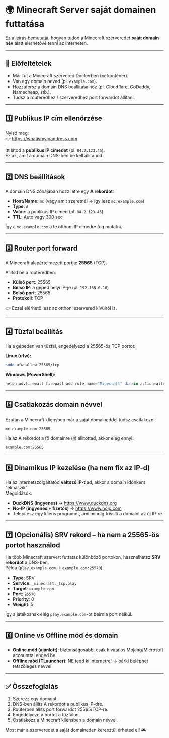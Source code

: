 # 🌍 Minecraft Server saját domainen futtatása

Ez a leírás bemutatja, hogyan tudod a Minecraft szerveredet **saját domain név** alatt elérhetővé tenni az interneten.

---

## 🔑 Előfeltételek
- Már fut a Minecraft szervered Dockerben (`mc` konténer).  
- Van egy domain neved (pl. `example.com`).  
- Hozzáférsz a domain DNS beállításaihoz (pl. Cloudflare, GoDaddy, Namecheap, stb.).  
- Tudsz a routeredhez / szerveredhez port forwardot állítani.

---

## 1️⃣ Publikus IP cím ellenőrzése
Nyisd meg:  
👉 https://whatismyipaddress.com  

Itt látod a **publikus IP címedet** (pl. `84.2.123.45`).  
Ez az, amit a domain DNS-ben be kell állítanod.

---

## 2️⃣ DNS beállítások
A domain DNS zónájában hozz létre egy **A rekordot**:

- **Host/Name**: `mc` (vagy amit szeretnél → így lesz `mc.example.com`)  
- **Type**: `A`  
- **Value**: a publikus IP címed (pl. `84.2.123.45`)  
- **TTL**: Auto vagy 300 sec  

Így a `mc.example.com` a te otthoni IP címedre fog mutatni.

---

## 3️⃣ Router port forward
A Minecraft alapértelmezett portja: **25565** (TCP).

Állítsd be a routeredben:  

- **Külső port**: 25565  
- **Belső IP**: a géped helyi IP-je (pl. `192.168.0.10`)  
- **Belső port**: 25565  
- **Protokoll**: TCP  

👉 Ezzel elérhető lesz az otthoni szervered kívülről is.

---

## 4️⃣ Tűzfal beállítás
Ha a gépeden van tűzfal, engedélyezd a 25565-ös TCP portot:

**Linux (ufw):**
```bash
sudo ufw allow 25565/tcp
```

**Windows (PowerShell):**
```powershell
netsh advfirewall firewall add rule name="Minecraft" dir=in action=allow protocol=TCP localport=25565
```

---

## 5️⃣ Csatlakozás domain névvel
Ezután a Minecraft kliensben már a saját domaineddel tudsz csatlakozni:

```
mc.example.com:25565
```

Ha az A rekordot a fő domainre (`@`) állítottad, akkor elég ennyi:

```
example.com:25565
```

---

## 6️⃣ Dinamikus IP kezelése (ha nem fix az IP-d)
Ha az internetszolgáltatód **változó IP-t** ad, akkor a domain időnként "elmászik".  
Megoldások:  

- **DuckDNS (ingyenes)** → https://www.duckdns.org  
- **No-IP (ingyenes + fizetős)** → https://www.noip.com  
- Telepítesz egy kliens programot, ami mindig frissíti a domaint az új IP-re.

---

## 7️⃣ (Opcionális) SRV rekord – ha nem a 25565-ös portot használod
Ha több Minecraft szervert futtatsz különböző portokon, használhatsz **SRV rekordot** a DNS-ben.  
Példa (`play.example.com` → `example.com:25570`):

- **Type**: SRV  
- **Service**: `_minecraft._tcp.play`  
- **Target**: `example.com`  
- **Port**: `25570`  
- **Priority**: 0  
- **Weight**: 5  

Így a játékosnak elég `play.example.com`-ot beírnia port nélkül.

---

## 8️⃣ Online vs Offline mód és domain
- **Online mód (ajánlott)**: biztonságosabb, csak hivatalos Mojang/Microsoft accounttal enged be.  
- **Offline mód (TLauncher)**: NE tedd ki internetre! → bárki beléphet tetszőleges névvel.

---

## ✅ Összefoglalás
1. Szerezz egy domaint.  
2. DNS-ben állíts A rekordot a publikus IP-dre.  
3. Routerben állíts port forwardot 25565/TCP-re.  
4. Engedélyezd a portot a tűzfalon.  
5. Csatlakozz a Minecraft kliensben a domain névvel.  

Most már a szerveredet a saját domaineden keresztül érheted el! 🎮